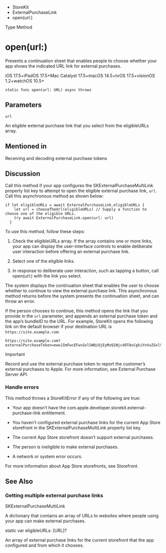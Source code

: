 

- StoreKit
- ExternalPurchaseLink
-  open(url:) 

Type Method

# open(url:)

Presents a continuation sheet that enables people to choose whether your app shows the indicated URL link for external purchases.

iOS 17.5+iPadOS 17.5+Mac Catalyst 17.5+macOS 14.5+tvOS 17.5+visionOS 1.2+watchOS 10.5+

``` source
static func open(url: URL) async throws
```

## Parameters 

`url`  

An eligible external purchase link that you select from the eligibleURLs array.

## Mentioned in 

Receiving and decoding external purchase tokens

## Discussion

Call this method if your app configures the SKExternalPurchaseMultiLink property list key to attempt to open the eligible external purchase link, `url`. Call this asynchronous method as shown below:

```
if let eligibleURLs = await ExternalPurchaseLink.eligibleURLs {
    let url = chooseTheUrl(eligibleURLs) // Supply a function to choose one of the eligible URLs.
    try await ExternalPurchaseLink.open(url: url)
  }
```

To use this method, follow these steps:

1.  Check the eligibleURLs array. If the array contains one or more links, your app can display the user-interface controls to enable deliberate user interaction before offering an external purchase link.

2.  Select one of the eligible links.

3.  In response to deliberate user interaction, such as tapping a button, call open(url:) with the link you select.

The system displays the continuation sheet that enables the user to choose whether to continue to view the external purchase link. This asynchronous method returns before the system presents the continuation sheet, and can throw an error.

If the person chooses to continue, this method opens the link that you provide in the `url` parameter, and appends an external purchase token and the app’s bundleID to the URL. For example, StoreKit opens the following link on the default browser if your destination URL is `https://site.example.com`:

```
https://site.example.com?externalPurchaseToken=ewoJImFwcEFwcGxlSWQiOjEyMzQ1Njc4OTAsCgkiYnVuZGxlSWQiOiJjb20uZXhhbXBsZSIsCgkidG9rZW5DcmVhdGlvbkRhdGUiOjE3MDYxNjk2MDAwMDAsCgkiZXh0ZXJuYWxQdXJjaGFzZUlkIjoiMDAwMDAwMDAtMDAwMC0wMDAwLTAwMDAtMDAwMDAwMDAwMDAwIgp9&bundleId=com.example
```

Important

Record and use the external purchase token to report the customer’s external purchases to Apple. For more information, see External Purchase Server API.

### Handle errors

This method throws a StoreKitError if any of the following are true:

- Your app doesn’t have the com.apple.developer.storekit.external-purchase-link entitlement.

- You haven’t configured external purchase links for the current App Store storefront in the SKExternalPurchaseMultiLink property list key.

- The current App Store storefront doesn’t support external purchases.

- The person is ineligible to make external purchases.

- A network or system error occurs.

For more information about App Store storefronts, see Storefront.

## See Also

### Getting multiple external purchase links

SKExternalPurchaseMultiLink

A dictionary that contains an array of URLs to websites where people using your app can make external purchases.

static var eligibleURLs: [URL]?

An array of external purchase links for the current storefront that the app configured and from which it chooses.

